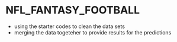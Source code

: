 # NFL_FANTASY_FOOTBALL

  * using the starter codes to clean the data sets 
  * merging the data togeteher to provide results for the predictions
